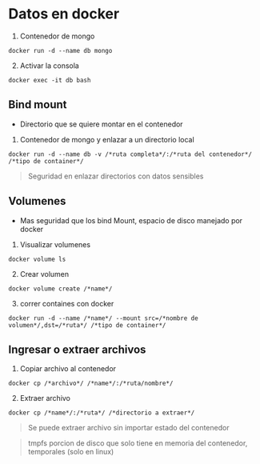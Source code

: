 # Datos en docker

1. Contenedor de mongo

```
docker run -d --name db mongo
```

2. Activar la consola

```
docker exec -it db bash
```

## Bind mount

- Directorio que se quiere montar en el contenedor

1. Contenedor de mongo y enlazar a un directorio local

```
docker run -d --name db -v /*ruta completa*/:/*ruta del contenedor*/ /*tipo de container*/
```

> Seguridad en enlazar directorios con datos sensibles

## Volumenes

- Mas seguridad que los bind Mount, espacio de disco manejado por docker

1. Visualizar volumenes

```
docker volume ls
```

2. Crear volumen

```
docker volume create /*name*/
```

3. correr containes con docker

```
docker run -d --name /*name*/ --mount src=/*nombre de volumen*/,dst=/*ruta*/ /*tipo de container*/
```

## Ingresar o extraer archivos

1. Copiar archivo al contenedor

```
docker cp /*archivo*/ /*name*/:/*ruta/nombre*/
```

2. Extraer archivo

```
docker cp /*name*/:/*ruta*/ /*directorio a extraer*/
```

> Se puede extraer archivo sin importar estado del contenedor

> tmpfs porcion de disco que solo tiene en memoria del contenedor, temporales (solo en linux)
